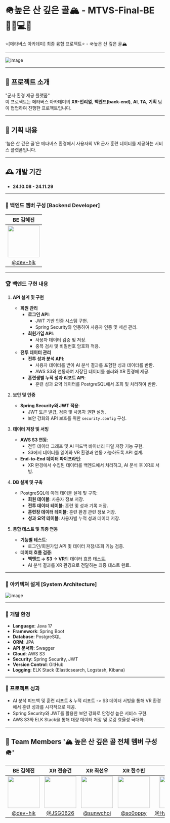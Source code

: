 # 🪖높은 산 깊은 골🏔️ - MTVS-Final-BE 👩‍💻💻🚀  
⭐️[메타버스 아카데미] 최종 융합 프로젝트⭐️ - 🪖높은 산 깊은 골🏔️  

---

![image](https://github.com/user-attachments/assets/d42507e1-3fe4-44f3-9072-8ce56f44e728)  

---

## 💫 프로젝트 소개  
"군사 환경 제공 플랫폼"  
이 프로젝트는 메타버스 아카데미의 **XR-언리얼**, **백엔드(back-end)**, **AI**, **TA**, **기획** 팀이 협업하여 진행한 프로젝트입니다.  

---

## 🚀 기획 내용  
‘높은 산 깊은 골’은 메타버스 환경에서 사용자의 VR 군사 훈련 데이터를 제공하는 서비스 플랫폼입니다.  

---

## 🕰️ 개발 기간  
* **24.10.08 - 24.11.29**

---

### 🐣 백엔드 멤버 구성 [Backend Developer]  
|                                               BE 김혜진                                              |                                                              
|:-----------------------------------------------------------------------------------------------:|
| <img src = "https://avatars.githubusercontent.com/u/173024446?v=4" width = "100" height = "100"> | 
|                            [@dev-hjk](https://github.com/dev-hjk)                               |

---

### 🏆 백엔드 구현 내용  
1. **API 설계 및 구현**
   - **회원 관리**
     - **로그인 API**:
       - JWT 기반 인증 시스템 구현.
       - Spring Security와 연동하여 사용자 인증 및 세션 관리.
     - **회원가입 API**:
       - 사용자 데이터 검증 및 저장.
       - 중복 검사 및 비밀번호 암호화 적용.
   - **전투 데이터 관리**
     - **전투 성과 분석 API**:
       - 사용자 데이터를 받아 AI 분석 결과를 포함한 성과 데이터를 반환.
       - AWS S3와 연동하여 저장된 데이터를 불러와 XR 환경에 제공.
     - **훈련생별 누적 성과 리포트 API**:
       - 훈련 성과 요약 데이터를 PostgreSQL에서 조회 및 처리하여 반환.

2. **보안 및 인증**
   - **Spring Security와 JWT 적용**:
     - JWT 토큰 발급, 검증 및 사용자 권한 설정.
     - 보안 강화와 API 보호를 위한 `security.config` 구성.

3. **데이터 저장 및 서빙**
   - **AWS S3 연동**:
     - 전투 데이터 그래프 및 AI 피드백 바이너리 파일 저장 기능 구현.
     - S3에서 데이터를 읽어와 VR 환경과 연동 가능하도록 API 설계.
   - **End-to-End 데이터 파이프라인**:
     - XR 환경에서 수집된 데이터를 백엔드에서 처리하고, AI 분석 후 XR로 서빙.

4. **DB 설계 및 구축**
   - PostgreSQL에 아래 테이블 설계 및 구축:
     - **회원 테이블**: 사용자 정보 저장.
     - **전투 데이터 테이블**: 훈련 및 성과 기록 저장.
     - **훈련장 데이터 테이블**: 훈련 환경 관련 정보 저장.
     - **성과 요약 테이블**: 사용자별 누적 성과 데이터 저장.

5. **통합 테스트 및 최종 연동**
   - **기능별 테스트**:
     - 로그인/회원가입 API 및 데이터 저장/조회 기능 검증.
   - **데이터 흐름 검증**:
     - **백엔드 → S3 → VR**의 데이터 흐름 테스트.
     - AI 분석 결과를 XR 환경으로 전달하는 최종 테스트 완료.

---

### 🌠 아키텍쳐 설계 [System Architecture]  
![image](https://github.com/user-attachments/assets/8aea84fd-fa86-4c53-87ce-f05d8eb979a8)  

---

### 📢 개발 환경  
- **Language**: Java 17  
- **Framework**: Spring Boot  
- **Database**: PostgreSQL  
- **ORM**: JPA  
- **API 문서화**: Swagger  
- **Cloud**: AWS S3  
- **Security**: Spring Security, JWT  
- **Version Control**: GitHub  
- **Logging**: ELK Stack (Elasticsearch, Logstash, Kibana)  

---

### 🎯 프로젝트 성과  
- AI 분석 피드백 및 훈련 리포트 & 누적 리포트 -> S3 데이터 서빙을 통해 VR 환경에서 훈련 성과를 시각적으로 제공.  
- Spring Security와 JWT를 활용한 보안 강화로 안정성 높은 서비스 구현.  
- AWS S3와 ELK Stack을 통해 대량 데이터 저장 및 로깅 효율성 극대화.  

---

## :busts_in_silhouette: Team Members '🏔️ 높은 산 깊은 골 전체 멤버 구성 🪖'  

|                          BE 김혜진                           |                          XR 전승건                           |                          XR 최선우                           |                          XR 한수빈                           |                          TA 서현녕                           |                          AI 박진우                           |                          기획 김창선                           |
|:-----------------------------------------------------------:|:-----------------------------------------------------------:|:-----------------------------------------------------------:|:-----------------------------------------------------------:|:-----------------------------------------------------------:|:-----------------------------------------------------------:|:-----------------------------------------------------------:|
| <img src = "https://avatars.githubusercontent.com/u/173024446?v=4" width = "100" height = "100"> | <img src = "https://avatars.githubusercontent.com/u/112955666?v=4" width = "100" height = "100"> | <img src = "https://avatars.githubusercontent.com/u/101624921?v=4" width = "100" height = "100"> | <img src = "https://avatars.githubusercontent.com/u/80036437?v=4" width = "100" height = "100"> | <img src = "https://avatars.githubusercontent.com/u/173872482?v=4" width = "100" height = "100"> | <img src = "https://avatars.githubusercontent.com/u/176445886?v=4" width = "100" height = "100"> | <img src = "https://avatars.githubusercontent.com/u/129839798?v=4" width = "100" height = "100"> |
|       [@dev-hjk](https://github.com/dev-hjk)                |       [@JSG0626](https://github.com/JSG0626)                |       [@sunwchoi](https://github.com/sunwchoi)              |       [@so0oppy](https://github.com/so0oppy)                |       [@HyunneongSeo](https://github.com/HyunneongSeo)      |       [@silvercrown0730](https://github.com/silvercrown0730)|       [@joy98joy](https://github.com/joy98joy)              |

   
